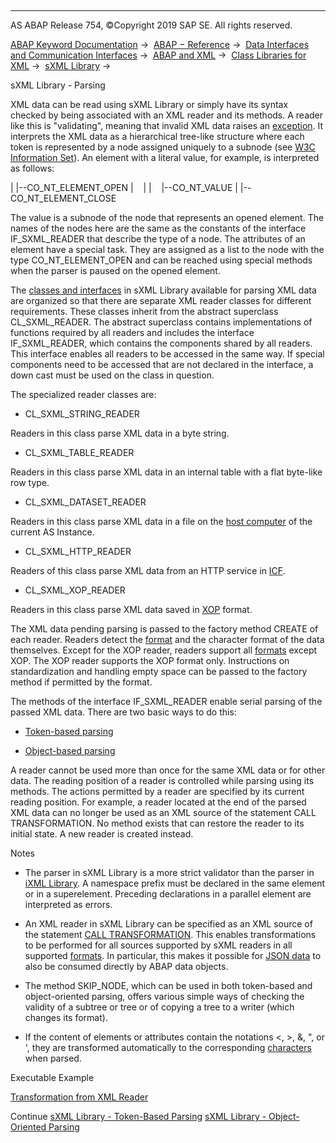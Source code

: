  

* * *

AS ABAP Release 754, ©Copyright 2019 SAP SE. All rights reserved.

[ABAP Keyword Documentation](javascript:call_link\('abenabap.htm'\)) →  [ABAP − Reference](javascript:call_link\('abenabap_reference.htm'\)) →  [Data Interfaces and Communication Interfaces](javascript:call_link\('abenabap_data_communication.htm'\)) →  [ABAP and XML](javascript:call_link\('abenabap_xml.htm'\)) →  [Class Libraries for XML](javascript:call_link\('abenabap_xml_libs.htm'\)) →  [sXML Library](javascript:call_link\('abenabap_sxml_lib.htm'\)) → 

sXML Library - Parsing

XML data can be read using sXML Library or simply have its syntax checked by being associated with an XML reader and its methods. A reader like this is "validating", meaning that invalid XML data raises an [exception](javascript:call_link\('abenabap_sxml_lib_exceptions.htm'\)). It interprets the XML data as a hierarchical tree-like structure where each token is represented by a node assigned uniquely to a subnode (see [W3C Information Set](http://www.w3.org/TR/xml-infoset/)). An element with a literal value, for example, is interpreted as follows:

|
|--CO\_NT\_ELEMENT\_OPEN
|    |
|    |--CO\_NT\_VALUE
|
|--CO\_NT\_ELEMENT\_CLOSE

The value is a subnode of the node that represents an opened element. The names of the nodes here are the same as the constants of the interface IF\_SXML\_READER that describe the type of a node. The attributes of an element have a special task. They are assigned as a list to the node with the type CO\_NT\_ELEMENT\_OPEN and can be reached using special methods when the parser is paused on the opened element.

The [classes and interfaces](javascript:call_link\('abenabap_sxml_lib_reader.htm'\)) in sXML Library available for parsing XML data are organized so that there are separate XML reader classes for different requirements. These classes inherit from the abstract superclass CL\_SXML\_READER. The abstract superclass contains implementations of functions required by all readers and includes the interface IF\_SXML\_READER, which contains the components shared by all readers. This interface enables all readers to be accessed in the same way. If special components need to be accessed that are not declared in the interface, a down cast must be used on the class in question.

The specialized reader classes are:

-   CL\_SXML\_STRING\_READER

Readers in this class parse XML data in a byte string.

-   CL\_SXML\_TABLE\_READER

Readers in this class parse XML data in an internal table with a flat byte-like row type.

-   CL\_SXML\_DATASET\_READER

Readers in this class parse XML data in a file on the [host computer](javascript:call_link\('abenhost_computer_glosry.htm'\) "Glossary Entry") of the current AS Instance.

-   CL\_SXML\_HTTP\_READER

Readers of this class parse XML data from an HTTP service in [ICF](javascript:call_link\('abenicf_glosry.htm'\) "Glossary Entry").

-   CL\_SXML\_XOP\_READER

Readers in this class parse XML data saved in [XOP](javascript:call_link\('abenxop_glosry.htm'\) "Glossary Entry") format.

The XML data pending parsing is passed to the factory method CREATE of each reader. Readers detect the [format](javascript:call_link\('abenabap_sxml_lib_formats.htm'\)) and the character format of the data themselves. Except for the XOP reader, readers support all [formats](javascript:call_link\('abenabap_sxml_lib_formats.htm'\)) except XOP. The XOP reader supports the XOP format only. Instructions on standardization and handling empty space can be passed to the factory method if permitted by the format.

The methods of the interface IF\_SXML\_READER enable serial parsing of the passed XML data. There are two basic ways to do this:

-   [Token-based parsing](javascript:call_link\('abenabap_sxml_lib_parse_iterative.htm'\))

-   [Object-based parsing](javascript:call_link\('abenabap_sxml_lib_parse_oo.htm'\))

A reader cannot be used more than once for the same XML data or for other data. The reading position of a reader is controlled while parsing using its methods. The actions permitted by a reader are specified by its current reading position. For example, a reader located at the end of the parsed XML data can no longer be used as an XML source of the statement CALL TRANSFORMATION. No method exists that can restore the reader to its initial state. A new reader is created instead.

Notes

-   The parser in sXML Library is a more strict validator than the parser in [iXML Library](javascript:call_link\('abenabap_ixml_lib.htm'\)). A namespace prefix must be declared in the same element or in a superelement. Preceding declarations in a parallel element are interpreted as errors.

-   An XML reader in sXML Library can be specified as an XML source of the statement [CALL TRANSFORMATION](javascript:call_link\('abapcall_transformation.htm'\)). This enables transformations to be performed for all sources supported by sXML readers in all supported [formats](javascript:call_link\('abenabap_sxml_lib_formats.htm'\)). In particular, this makes it possible for [JSON data](javascript:call_link\('abenabap_json.htm'\)) to also be consumed directly by ABAP data objects.

-   The method SKIP\_NODE, which can be used in both token-based and object-oriented parsing, offers various simple ways of checking the validity of a subtree or tree or of copying a tree to a writer (which changes its format).

-   If the content of elements or attributes contain the notations &lt;, &gt;, &amp;, &quot;, or &apos;, they are transformed automatically to the corresponding [characters](javascript:call_link\('abenxml_oview.htm'\)) when parsed.

Executable Example

[Transformation from XML Reader](javascript:call_link\('abensxml_trafo_from_reader_abexa.htm'\))

Continue
[sXML Library - Token-Based Parsing](javascript:call_link\('abenabap_sxml_lib_parse_iterative.htm'\))
[sXML Library - Object-Oriented Parsing](javascript:call_link\('abenabap_sxml_lib_parse_oo.htm'\))